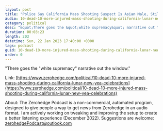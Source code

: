 ```yaml
---
layout: post
title: "Police Say California Mass Shooting Suspect Is Asian Male, Still At Large"
audio: 10-dead-10-more-injured-mass-shooting-during-california-lunar-new-yea-celebrations-1
category: political
desc: "&quot;There goes the &quot;white supremacy&quot; narrative out the window.&quot;"
duration: 00:03:23
length: 203
datetime: Sun, 22 Jan 2023 17:40:00 +0000
tags: podcast
guid: 10-dead-10-more-injured-mass-shooting-during-california-lunar-new-yea-celebrations-0
order: 0
---
```

&quot;There goes the &quot;white supremacy&quot; narrative out the window.&quot;

Link: [https://www.zerohedge.com/political/10-dead-10-more-injured-mass-shooting-during-california-lunar-new-yea-celebrations](https://www.zerohedge.com/political/10-dead-10-more-injured-mass-shooting-during-california-lunar-new-yea-celebrations)

About: The Zerohedge Podcast is a non-commercial, automated program, designed to give people a way to get news from Zerohedge in an audio format.  I am actively working on tweaking and improving the setup to create a better listening experience (December 2022).  Suggestions are welcome: [zerohedgePodcast@outlook.com](mailto:zerohedgePodcast@outlook.com)